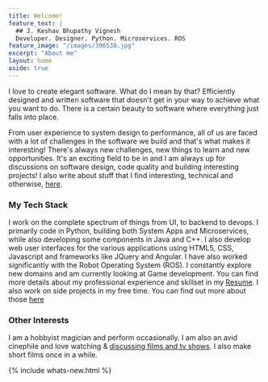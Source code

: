 ```yaml
---
title: Welcome!
feature_text: |
  ## J. Keshav Bhupathy Vignesh
  Developer. Designer. Python. Microservices. ROS
feature_image: "/images/396538.jpg"
excerpt: "About me"
layout: home
aside: true
---
```

I love to create elegant software. What do I mean by that? Efficiently designed and written software that doesn't get in your way to achieve what you want to do. There is a certain beauty to software where everything just falls into place. 

From user experience to system design to performance, all of us are faced with a lot of challenges in the software we build and that's what makes it interesting! 
There's always new challenges, new things to learn and new opportunities. It's an exciting field to be in and I am always up for discussions on software design, code quality and building interesting projects! I also write about stuff that I find interesting, technical and otherwise, [here](/blog).

### My Tech Stack
I work on the complete spectrum of things from UI, to backend to devops. I primarily code in Python, building both System Apps and Microservices, while also developing some components in Java and C++. I also develop web user interfaces for the various applications using HTML5, CSS, Javascript and frameworks like JQuery and Angular. I have also worked significantly with the Robot Operating System (ROS). I constantly explore new domains and am currently looking at Game development. You can find more details about my professional experience and skillset in my [Resume](/CV/J_Keshav_Bhupathy_Vignesh_Resume.pdf). I also work on side projects in my free time. You can find out more about those [here](/blog/personal-projects)

### Other Interests
I am a hobbyist magician and perform occasionally. I am also an avid cinephile and love watching & [discussing films and tv shows](blog/watchlist/). I also make short films once in a while.

{% include whats-new.html %}
